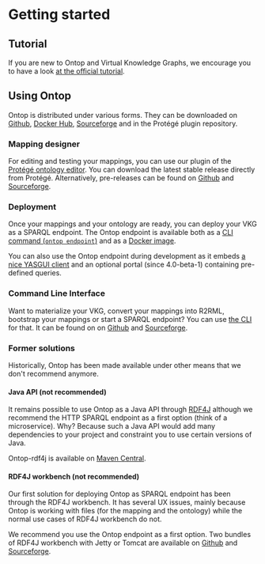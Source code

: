 # Getting started

## Tutorial

If you are new to Ontop and Virtual Knowledge Graphs, we encourage you to have a look [at the official tutorial](/tutorial).


## Using Ontop

Ontop is distributed under various forms. They can be downloaded on [Github](https://github.com/ontop/ontop/releases), [Docker Hub](https://hub.docker.com/r/ontop/ontop-endpoint), [Sourceforge](http://sourceforge.net/projects/ontop4obda/files/) and in the Protégé plugin repository.

### Mapping designer

For editing and testing your mappings, you can use our plugin of the [Protégé ontology editor](https://protege.stanford.edu/). You can download the latest stable release directly from Protégé. Alternatively, pre-releases can be found on [Github](https://github.com/ontop/ontop/releases) and [Sourceforge](http://sourceforge.net/projects/ontop4obda/files/).


### Deployment

Once your mappings and your ontology are ready, you can deploy your VKG as a SPARQL endpoint. The Ontop endpoint is available both as a [CLI command (`ontop endpoint`)](/guide/cli#ontop-endpoint) and as a [Docker image](https://hub.docker.com/r/ontop/ontop-endpoint).

You can also use the Ontop endpoint during development as it embeds [a nice YASGUI client](https://about.yasgui.org/) and an optional portal (since 4.0-beta-1) containing pre-defined queries.


### Command Line Interface

Want to materialize your VKG, convert your mappings into R2RML, bootstrap your mappings or start a SPARQL endpoint? You can use [the CLI](/guide/cli) for that. It can be found on on [Github](https://github.com/ontop/ontop/releases) and [Sourceforge](http://sourceforge.net/projects/ontop4obda/files/).

### Former solutions

Historically, Ontop has been made available under other means that we don't recommend anymore.

#### Java API (not recommended)

It remains possible to use Ontop as a Java API through [RDF4J](https://rdf4j.org/) although we recommend the HTTP SPARQL endpoint as a first option (think of a microservice). Why? Because such a Java API would add many dependencies to your project and constraint you to use certain versions of Java.

Ontop-rdf4j is available on [Maven Central](https://search.maven.org/artifact/it.unibz.inf.ontop/ontop-rdf4j).

#### RDF4J workbench (not recommended)

Our first solution for deploying Ontop as SPARQL endpoint has been through the RDF4J workbench. It has several UX issues, mainly because Ontop is working with files (for the mapping and the ontology) while the normal use cases of RDF4J workbench do not.

We recommend you use the Ontop endpoint as a first option. Two bundles of RDF4J workbench with Jetty or Tomcat are available on [Github](https://github.com/ontop/ontop/releases) and [Sourceforge](http://sourceforge.net/projects/ontop4obda/files/).



